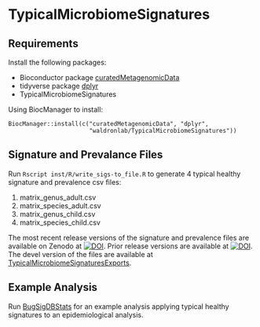 # TypicalMicrobiomeSignatures

## Requirements

Install the following packages:

* Bioconductor package [curatedMetagenomicData](https://bioconductor.org/packages/release/curatedMetagenomicData)
* tidyverse package [dplyr](https://dplyr.tidyverse.org)
* TypicalMicrobiomeSignatures

Using BiocManager to install:

```
BiocManager::install(c("curatedMetagenomicData", "dplyr",
                       "waldronlab/TypicalMicrobiomeSignatures"))
```

## Signature and Prevalance Files 

Run `Rscript inst/R/write_sigs-to_file.R` to generate 4 typical healthy
signature and prevalence csv files:

1. matrix_genus_adult.csv
2. matrix_species_adult.csv
3. matrix_genus_child.csv
4. matrix_species_child.csv

The most recent release versions of the signature and prevalence files are available on
Zenodo at
[![DOI](https://zenodo.org/badge/DOI/10.5281/zenodo.7544550.svg)](https://doi.org/10.5281/zenodo.7544550).
Prior release versions are available at
[![DOI](https://zenodo.org/badge/DOI/10.5281/zenodo.6656514.svg)](https://doi.org/10.5281/zenodo.6656514).
The devel version of the files are available at
[TypicalMicrobiomeSignaturesExports](https://github.com/waldronlab/TypicalMicrobiomeSignaturesExports).

## Example Analysis

Run [BugSigDBStats](http://waldronlab.io/BugSigDBStats/) for an example
analysis applying typical healthy signatures to an epidemiological analysis.
